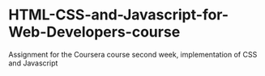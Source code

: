 # HTML-CSS-and-Javascript-for-Web-Developers-course
Assignment for the Coursera course second week, implementation of CSS and Javascript
